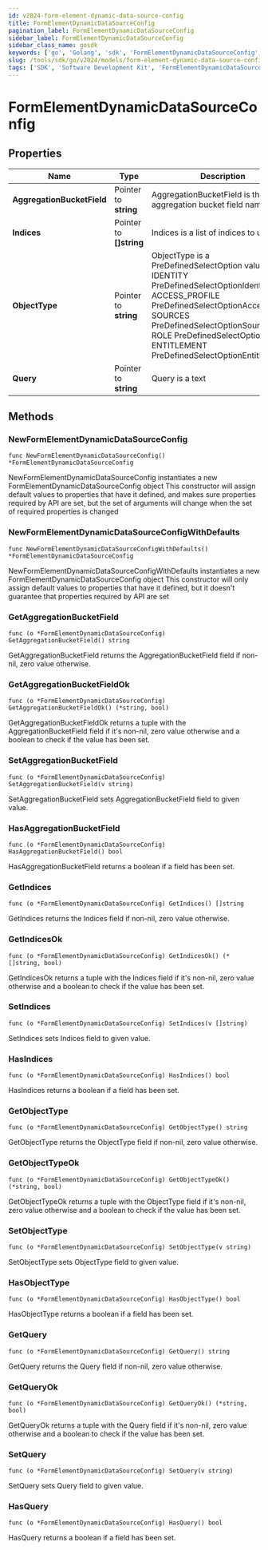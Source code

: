 ```yaml
---
id: v2024-form-element-dynamic-data-source-config
title: FormElementDynamicDataSourceConfig
pagination_label: FormElementDynamicDataSourceConfig
sidebar_label: FormElementDynamicDataSourceConfig
sidebar_class_name: gosdk
keywords: ['go', 'Golang', 'sdk', 'FormElementDynamicDataSourceConfig', 'V2024FormElementDynamicDataSourceConfig'] 
slug: /tools/sdk/go/v2024/models/form-element-dynamic-data-source-config
tags: ['SDK', 'Software Development Kit', 'FormElementDynamicDataSourceConfig', 'V2024FormElementDynamicDataSourceConfig']
---
```


# FormElementDynamicDataSourceConfig

## Properties

Name | Type | Description | Notes
------------ | ------------- | ------------- | -------------
**AggregationBucketField** | Pointer to **string** | AggregationBucketField is the aggregation bucket field name | [optional] 
**Indices** | Pointer to **[]string** | Indices is a list of indices to use | [optional] 
**ObjectType** | Pointer to **string** | ObjectType is a PreDefinedSelectOption value IDENTITY PreDefinedSelectOptionIdentity ACCESS_PROFILE PreDefinedSelectOptionAccessProfile SOURCES PreDefinedSelectOptionSources ROLE PreDefinedSelectOptionRole ENTITLEMENT PreDefinedSelectOptionEntitlement | [optional] 
**Query** | Pointer to **string** | Query is a text | [optional] 

## Methods

### NewFormElementDynamicDataSourceConfig

`func NewFormElementDynamicDataSourceConfig() *FormElementDynamicDataSourceConfig`

NewFormElementDynamicDataSourceConfig instantiates a new FormElementDynamicDataSourceConfig object
This constructor will assign default values to properties that have it defined,
and makes sure properties required by API are set, but the set of arguments
will change when the set of required properties is changed

### NewFormElementDynamicDataSourceConfigWithDefaults

`func NewFormElementDynamicDataSourceConfigWithDefaults() *FormElementDynamicDataSourceConfig`

NewFormElementDynamicDataSourceConfigWithDefaults instantiates a new FormElementDynamicDataSourceConfig object
This constructor will only assign default values to properties that have it defined,
but it doesn't guarantee that properties required by API are set

### GetAggregationBucketField

`func (o *FormElementDynamicDataSourceConfig) GetAggregationBucketField() string`

GetAggregationBucketField returns the AggregationBucketField field if non-nil, zero value otherwise.

### GetAggregationBucketFieldOk

`func (o *FormElementDynamicDataSourceConfig) GetAggregationBucketFieldOk() (*string, bool)`

GetAggregationBucketFieldOk returns a tuple with the AggregationBucketField field if it's non-nil, zero value otherwise
and a boolean to check if the value has been set.

### SetAggregationBucketField

`func (o *FormElementDynamicDataSourceConfig) SetAggregationBucketField(v string)`

SetAggregationBucketField sets AggregationBucketField field to given value.

### HasAggregationBucketField

`func (o *FormElementDynamicDataSourceConfig) HasAggregationBucketField() bool`

HasAggregationBucketField returns a boolean if a field has been set.

### GetIndices

`func (o *FormElementDynamicDataSourceConfig) GetIndices() []string`

GetIndices returns the Indices field if non-nil, zero value otherwise.

### GetIndicesOk

`func (o *FormElementDynamicDataSourceConfig) GetIndicesOk() (*[]string, bool)`

GetIndicesOk returns a tuple with the Indices field if it's non-nil, zero value otherwise
and a boolean to check if the value has been set.

### SetIndices

`func (o *FormElementDynamicDataSourceConfig) SetIndices(v []string)`

SetIndices sets Indices field to given value.

### HasIndices

`func (o *FormElementDynamicDataSourceConfig) HasIndices() bool`

HasIndices returns a boolean if a field has been set.

### GetObjectType

`func (o *FormElementDynamicDataSourceConfig) GetObjectType() string`

GetObjectType returns the ObjectType field if non-nil, zero value otherwise.

### GetObjectTypeOk

`func (o *FormElementDynamicDataSourceConfig) GetObjectTypeOk() (*string, bool)`

GetObjectTypeOk returns a tuple with the ObjectType field if it's non-nil, zero value otherwise
and a boolean to check if the value has been set.

### SetObjectType

`func (o *FormElementDynamicDataSourceConfig) SetObjectType(v string)`

SetObjectType sets ObjectType field to given value.

### HasObjectType

`func (o *FormElementDynamicDataSourceConfig) HasObjectType() bool`

HasObjectType returns a boolean if a field has been set.

### GetQuery

`func (o *FormElementDynamicDataSourceConfig) GetQuery() string`

GetQuery returns the Query field if non-nil, zero value otherwise.

### GetQueryOk

`func (o *FormElementDynamicDataSourceConfig) GetQueryOk() (*string, bool)`

GetQueryOk returns a tuple with the Query field if it's non-nil, zero value otherwise
and a boolean to check if the value has been set.

### SetQuery

`func (o *FormElementDynamicDataSourceConfig) SetQuery(v string)`

SetQuery sets Query field to given value.

### HasQuery

`func (o *FormElementDynamicDataSourceConfig) HasQuery() bool`

HasQuery returns a boolean if a field has been set.


